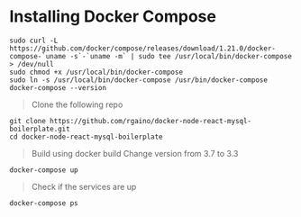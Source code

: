 # Installing Docker Compose

```
sudo curl -L https://github.com/docker/compose/releases/download/1.21.0/docker-compose-`uname -s`-`uname -m` | sudo tee /usr/local/bin/docker-compose > /dev/null
sudo chmod +x /usr/local/bin/docker-compose
sudo ln -s /usr/local/bin/docker-compose /usr/bin/docker-compose
docker-compose --version
```

> Clone the following repo
```
git clone https://github.com/rgaino/docker-node-react-mysql-boilerplate.git
cd docker-node-react-mysql-boilerplate

```

> Build using docker build
Change version from 3.7 to 3.3
```
docker-compose up
```

> Check if the services are up
```
docker-compose ps
```

